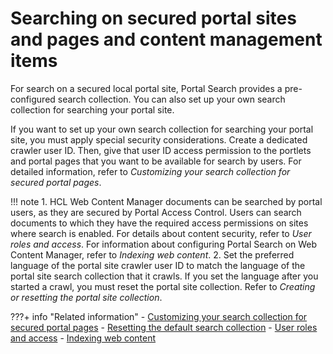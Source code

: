 # Searching on secured portal sites and pages and content management items

For search on a secured local portal site, Portal Search provides a pre-configured search collection. You can also set up your own search collection for searching your portal site.

If you want to set up your own search collection for searching your portal site, you must apply special security considerations. Create a dedicated crawler user ID. Then, give that user ID access permission to the portlets and portal pages that you want to be available for search by users. For detailed information, refer to *Customizing your search collection for secured portal pages*.

!!! note
    1.  HCL Web Content Manager documents can be searched by portal users, as they are secured by Portal Access Control. Users can search documents to which they have the required access permissions on sites where search is enabled. For details about content security, refer to *User roles and access*. For information about configuring Portal Search on Web Content Manager, refer to *Indexing web content*.
    2.  Set the preferred language of the portal site crawler user ID to match the language of the portal site search collection that it crawls. If you set the language after you started a crawl, you must reset the portal site collection. Refer to *Creating or resetting the portal site collection*.



???+ info "Related information"
    - [Customizing your search collection for secured portal pages](../../searching_local_portal/cfg_search_portal_site/srtconfgownsrchsec.md)
    - [Resetting the default search collection](../../portal_search/administer_portal_search/searching_crawling_portal_sites/srtcrtprtlstecllc.md)
    - [User roles and access](../../../../deploy_dx/manage/security/people/authorization/controlling_access/wcm_security/wcm_cms_access/wcm_security_items.md)
    - [Indexing web content](../../indexing_webcontent/index.md)

